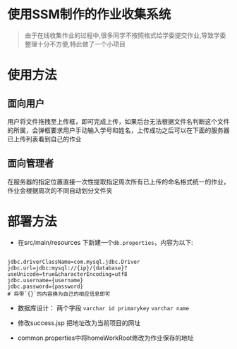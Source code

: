 # 使用SSM制作的作业收集系统

> 由于在线收集作业的过程中,很多同学不按照格式给学委提交作业,导致学委整理十分不方便,特此做了一个小项目

# 使用方法

## 面向用户
用户将文件拖拽至上传框，即可完成上传，如果后台无法根据文件名判断这个文件的所属，会弹框要求用户手动输入学号和姓名，上传成功之后可以在下面的服务器已上传列表看到自己的作业

## 面向管理者
在服务器的指定位置直接一次性提取指定周次所有已上传的命名格式统一的作业，作业会根据周次的不同自动划分文件夹


# 部署方法
- 在src/main/resources 下新建一个`db.properties`，内容为以下:

```properties

jdbc.driverClassName=com.mysql.jdbc.Driver
jdbc.url=jdbc:mysql://{ip}/{database}?useUnicode=true&characterEncoding=utf8
jdbc.username={username}
jdbc.password={password}
# 将带`{}`的内容换为自己的相应信息即可

```

- 数据库设计： 两个字段 `varchar id primarykey` `varchar name`

- 修改success.jsp 把地址改为当前项目的网址

- common.properties中将homeWorkRoot修改为作业保存的地址
